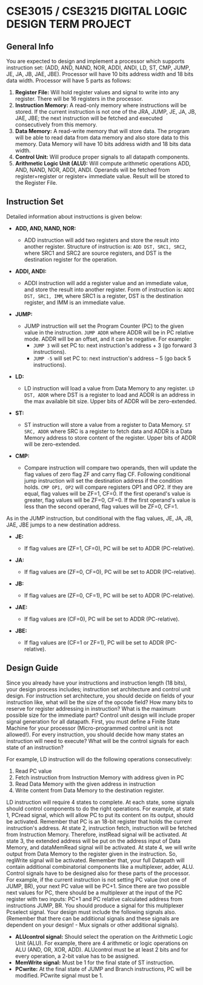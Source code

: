 # CSE3015 / CSE3215 DIGITAL LOGIC DESIGN TERM PROJECT

## General Info
You are expected to design and implement a processor which supports instruction set: (ADD, AND, NAND, NOR, ADDI, ANDI, LD, ST, CMP, JUMP, JE, JA, JB, JAE, JBE). Processor will have 10 bits address width and 18 bits data width. Processor will have 5 parts as follows:

1. **Register File:** Will hold register values and signal to write into any register. There will be 16 registers in the processor.
2. **Instruction Memory:** A read-only memory where instructions will be stored. If the current instruction is not one of the JRA, JUMP, JE, JA, JB, JAE, JBE; the next instruction will be fetched and executed consecutively from this memory.
3. **Data Memory:** A read-write memory that will store data. The program will be able to read data from data memory and also store data to this memory. Data Memory will have 10 bits address width and 18 bits data width.
4. **Control Unit:** Will produce proper signals to all datapath components.
5. **Arithmetic Logic Unit (ALU):** Will compute arithmetic operations ADD, AND, NAND, NOR, ADDI, ANDI. Operands will be fetched from register+register or register+ immediate value. Result will be stored to the Register File.

## Instruction Set
Detailed information about instructions is given below:

- **ADD, AND, NAND, NOR:**
  - ADD instruction will add two registers and store the result into another register. Structure of instruction is: `ADD DST, SRC1, SRC2`, where SRC1 and SRC2 are source registers, and DST is the destination register for the operation.

- **ADDI, ANDI:**
  - ADDI instruction will add a register value and an immediate value, and store the result into another register. Form of instruction is: `ADDI DST, SRC1, IMM`, where SRC1 is a register, DST is the destination register, and IMM is an immediate value.

- **JUMP:**
  - JUMP instruction will set the Program Counter (PC) to the given value in the instruction. `JUMP ADDR` where ADDR will be in PC relative mode. ADDR will be an offset, and it can be negative. For example:
    - `JUMP 3` will set PC to: next instruction's address + 3 (go forward 3 instructions).
    - `JUMP -5` will set PC to: next instruction's address – 5 (go back 5 instructions).

- **LD:**
  - LD instruction will load a value from Data Memory to any register. `LD DST, ADDR` where DST is a register to load and ADDR is an address in the max available bit size. Upper bits of ADDR will be zero-extended.

- **ST:**
  - ST instruction will store a value from a register to Data Memory. `ST SRC, ADDR` where SRC is a register to fetch data and ADDR is a Data Memory address to store content of the register. Upper bits of ADDR will be zero-extended.

- **CMP:**
  - Compare instruction will compare two operands, then will update the flag values of zero flag ZF and carry flag CF. Following conditional jump instruction will set the destination address if the condition holds. `CMP OP1, OP2` will compare registers OP1 and OP2. If they are equal, flag values will be ZF=1, CF=0. If the first operand's value is greater, flag values will be ZF=0, CF=0. If the first operand's value is less than the second operand, flag values will be ZF=0, CF=1.

As in the JUMP instruction, but conditional with the flag values, JE, JA, JB, JAE, JBE jumps to a new destination address.

- **JE:**
  - If flag values are (ZF=1, CF=0), PC will be set to ADDR (PC-relative).

- **JA:**
  - If flag values are (ZF=0, CF=0), PC will be set to ADDR (PC-relative).

- **JB:**
  - If flag values are (ZF=0, CF=1), PC will be set to ADDR (PC-relative).

- **JAE:**
  - If flag values are (CF=0), PC will be set to ADDR (PC-relative).

- **JBE:**
  - If flag values are (CF=1 or ZF=1), PC will be set to ADDR (PC-relative).

## Design Guide
Since you already have your instructions and instruction length (18 bits), your design process includes; instruction set architecture and control unit design. For instruction set architecture, you should decide on fields of your instruction like, what will be the size of the opcode field? How many bits to reserve for register addressing in instruction? What is the maximum possible size for the immediate part? Control unit design will include proper signal generation for all datapath. First, you must define a Finite State Machine for your processor (Micro-programmed control unit is not allowed!). For every instruction, you should decide how many states an instruction will need to execute? What will be the control signals for each state of an instruction?

For example, LD instruction will do the following operations consecutively:
1. Read PC value
2. Fetch instruction from Instruction Memory with address given in PC
3. Read Data Memory with the given address in instruction
4. Write content from Data Memory to the destination register.

LD instruction will require 4 states to complete. At each state, some signals should control components to do the right operations. For example, at state 1, PCread signal, which will allow PC to put its content on its output, should be activated. Remember that PC is an 18-bit register that holds the current instruction's address. At state 2, instruction fetch, instruction will be fetched from Instruction Memory. Therefore, instRead signal will be activated. At state 3, the extended address will be put on the address input of Data Memory, and dataMemRead signal will be activated. At state 4, we will write output from Data Memory to the register given in the instruction. So, regWrite signal will be activated. Remember that, your full Datapath will contain additional combinatorial components like a multiplexer, adder, ALU. Control signals have to be designed also for these parts of the processor. For example, if the current instruction is not setting PC value (not one of JUMP, BR), your next PC value will be PC+1. Since there are two possible next values for PC, there should be a multiplexer at the input of the PC register with two inputs: PC+1 and PC relative calculated address from instructions JUMP, BR. You should produce a signal for this multiplexer Pcselect signal. Your design must include the following signals also. (Remember that there can be additional signals and these signals are dependent on your design! - Mux signals or other additional signals).

- **ALUcontrol signal:** Should select the operation on the Arithmetic Logic Unit (ALU). For example, there are 4 arithmetic or logic operations on ALU (AND, OR, XOR, ADD). ALUcontrol must be at least 2 bits and for every operation, a 2-bit value has to be assigned.
- **MemWrite signal:** Must be 1 for the final state of ST instruction.
- **PCwrite:** At the final state of JUMP and Branch instructions, PC will be modified. PCwrite signal must be 1.
